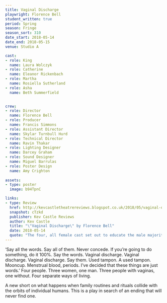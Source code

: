 ```yaml
---
title: Vaginal Discharge
playwright: Florence Bell
student_written: true
period: Spring
season: Fringe
season_sort: 310
date_start: 2018-05-14
date_end: 2018-05-15
venue: Studio A

cast:
- role: King
  name: Laura Wolczyk
- role: Catherine
  name: Eleanor Rickenbach
- role: Martha
  name: Rosiella Sutherland
- role: Asha
  name: Beth Summerfield

  
crew:
- role: Director
  name: Florence Bell
- role: Producer
  name: Francis Simmons
- role: Assistant Director
  name: Skylar Turnbull Hurd
- role: Technical Director
  name: Ravin Thakar
- role: Lighting Designer
  name: Darcey Graham
- role: Sound Designer
  name: Miguel Barrulas
- role: Poster Design
  name: Amy Crighton
  
assets:
- type: poster
  image: b94TpnC

links:
- type: Review
  href: http://kevcastletheatrereviews.blogspot.co.uk/2018/05/vaginal-discharge-by-florence-bell.html
  snapshot: cTzkd
  publisher: Kev Castle Reviews
  author: Kev Castle
  title: "\"Vaginal Discharge\" by Florence Bell"
  date: 2018-05-14
  quote: "The four, all female cast set out to educate the male majority audience tonight, and I found myself being educated in an entertaining way, not unlike Eve Ensler's ground breaking "Vagina Monologues". You really do leave the theatre a little wiser than when you went in."
---
```


‘Say all the words. Say all of them. Never concede. If you’re going to do something, do it 100%. Say the words. Vaginal discharge. Vaginal discharge. Vaginal discharge. Say them. Used tampon. A used tampon. Mooncup. Menstrual blood, periods. I’ve decided that these things are just words.’ Four people. Three women, one man. Three people with vaginas, one without. Four separate ways of living. 

A new short on what happens when family routines and rituals collide with the orbits of individual humans. This is a play in search of an ending that will never find one.

